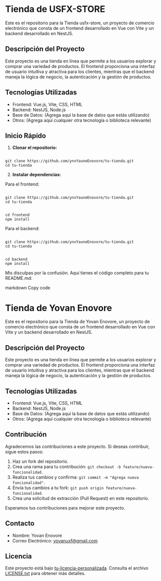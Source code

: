 # Tienda de USFX-STORE

Este es el repositorio para la Tienda usfx-store, un proyecto de comercio electrónico que consta de un frontend desarrollado en Vue con Vite y un backend desarrollado en NestJS.

## Descripción del Proyecto

Este proyecto es una tienda en línea que permite a los usuarios explorar y comprar una variedad de productos. El frontend proporciona una interfaz de usuario intuitiva y atractiva para los clientes, mientras que el backend maneja la lógica de negocio, la autenticación y la gestión de productos.

## Tecnologías Utilizadas

- Frontend: Vue.js, Vite, CSS, HTML
- Backend: NestJS, Node.js
- Base de Datos: (Agrega aquí la base de datos que estás utilizando)
- Otros: (Agrega aquí cualquier otra tecnología o biblioteca relevante)

## Inicio Rápido

1. **Clonar el repositorio:**

<pre><code>
git clone https://github.com/ynvYauneEnovore/tu-tienda.git
cd tu-tienda
</code></pre>

2. **Instalar dependencias:**

Para el frontend:

<pre><code>
git clone https://github.com/ynvYauneEnovore/tu-tienda.git
cd tu-tienda
</code></pre>

<pre><code>
cd frontend
npm install
</code></pre>

Para el backend:

<pre><code>
git clone https://github.com/ynvYauneEnovore/tu-tienda.git
cd tu-tienda
</code></pre>

<pre><code>
cd backend
npm install
</code></pre>


Mis disculpas por la confusión. Aquí tienes el código completo para tu README.md:

markdown
Copy code
# Tienda de Yovan Enovore

Este es el repositorio para la Tienda de Yovan Enovore, un proyecto de comercio electrónico que consta de un frontend desarrollado en Vue con Vite y un backend desarrollado en NestJS.

## Descripción del Proyecto

Este proyecto es una tienda en línea que permite a los usuarios explorar y comprar una variedad de productos. El frontend proporciona una interfaz de usuario intuitiva y atractiva para los clientes, mientras que el backend maneja la lógica de negocio, la autenticación y la gestión de productos.

## Tecnologías Utilizadas

- Frontend: Vue.js, Vite, CSS, HTML
- Backend: NestJS, Node.js
- Base de Datos: (Agrega aquí la base de datos que estás utilizando)
- Otros: (Agrega aquí cualquier otra tecnología o biblioteca relevante)


## Contribución

Agradecemos las contribuciones a este proyecto. Si deseas contribuir, sigue estos pasos:

1. Haz un fork del repositorio.
2. Crea una rama para tu contribución: `git checkout -b feature/nueva-funcionalidad`.
3. Realiza tus cambios y confirma: `git commit -m "Agrega nueva funcionalidad"`.
4. Envía tus cambios a tu fork: `git push origin feature/nueva-funcionalidad`.
5. Crea una solicitud de extracción (Pull Request) en este repositorio.

Esperamos tus contribuciones para mejorar este proyecto.


## Contacto

- Nombre: Yovan Enovore
- Correo Electrónico: [yovanuxf@gmail.com](mailto:yovanuxf@gmail.com)


## Licencia

Este proyecto está bajo [tu-licencia-personalizada](LICENSE.txt). Consulta el archivo [LICENSE.txt](LICENSE.txt) para obtener más detalles.

